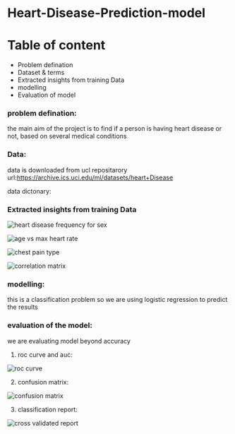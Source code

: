 # Heart-Disease-Prediction-model

# Table of content
* Problem defination
* Dataset & terms
* Extracted insights from training Data
* modelling
* Evaluation of model

### problem defination: 
the main aim of the project is to find if a person is having heart disease or not, based on several medical conditions

### Data:
data is downloaded from ucl repositarory url:https://archive.ics.uci.edu/ml/datasets/heart+Disease

data dictonary:

### Extracted insights from training Data

![heart disease frequency for sex](https://user-images.githubusercontent.com/69007287/89014016-887de900-d332-11ea-848a-67414130b81a.png)


![age vs max heart rate](https://user-images.githubusercontent.com/69007287/89014554-4dc88080-d333-11ea-92ca-0d158662f065.png)


![chest pain type](https://user-images.githubusercontent.com/69007287/89014945-e7902d80-d333-11ea-8643-c658f06de505.png)


![correlation matrix](https://user-images.githubusercontent.com/69007287/89015416-a0566c80-d334-11ea-9aed-c9c9ecbc6e6c.png)

### modelling:

this is a classification problem so we are using logistic regression to predict the results

### evaluation of the model:
we are evaluating model beyond accuracy

1) roc curve and auc:

![roc curve](https://user-images.githubusercontent.com/69007287/89015903-794c6a80-d335-11ea-9e74-7e4646c8ee85.png)

2) confusion matrix:

![confusion matrix](https://user-images.githubusercontent.com/69007287/89016077-b7e22500-d335-11ea-8528-450c0f068512.png)

3) classification report:

![cross validated report](https://user-images.githubusercontent.com/69007287/89016179-ecee7780-d335-11ea-9227-b6a1d9230166.png)



